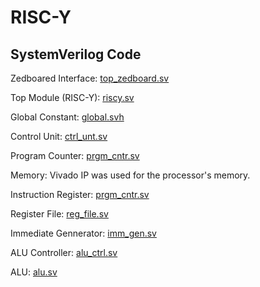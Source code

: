 # RISC-Y

## SystemVerilog Code

Zedboared Interface: [top_zedboard.sv](proj-files-riscy/proj-files-riscy.srcs/sources_1/new/top_zedboard.sv)  

Top Module (RISC-Y): [riscy.sv](proj-files-riscy/proj-files-riscy.srcs/sources_1/new/riscy.sv)  

Global Constant: [global.svh](proj-files-riscy/proj-files-riscy.srcs/sources_1/new/global.svh)  

Control Unit: [ctrl_unt.sv](proj-files-riscy/proj-files-riscy.srcs/sources_1/new/ctrl_unt.sv)  

Program Counter: [prgm_cntr.sv](proj-files-riscy/proj-files-riscy.srcs/sources_1/new/prgm_cntr.sv)  

Memory: Vivado IP was used for the processor's memory.  

Instruction Register: [prgm_cntr.sv](proj-files-riscy/proj-files-riscy.srcs/sources_1/new/instruct_reg.sv)  

Register File: [reg_file.sv](proj-files-riscy/proj-files-riscy.srcs/sources_1/new/reg_file.sv)

Immediate Gennerator: [imm_gen.sv](proj-files-riscy/proj-files-riscy.srcs/sources_1/new/imm_gen.sv)  

ALU Controller: [alu_ctrl.sv](proj-files-riscy/proj-files-riscy.srcs/sources_1/new/alu_ctrl.sv)  

ALU: [alu.sv](proj-files-riscy/proj-files-riscy.srcs/sources_1/new/alu.sv)  
